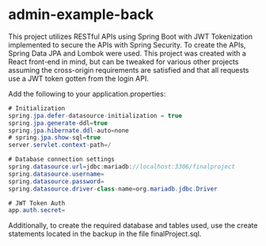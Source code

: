 # admin-example-back
This project utilizes RESTful APIs using Spring Boot with JWT Tokenization implemented to secure the APIs with Spring Security.
To create the APIs, Spring Data JPA and Lombok were used.  This project was created with a React front-end in mind, but can be tweaked for various other projects
assuming the cross-origin requirements are satisfied and that all requests use a JWT token gotten from the login API.  

Add the following to your application.properties:
```Java
# Initialization
spring.jpa.defer-datasource-initialization = true
spring.jpa.generate-ddl=true
spring.jpa.hibernate.ddl-auto=none
# spring.jpa.show-sql=true
server.servlet.context-path=/

# Database connection settings
spring.datasource.url=jdbc:mariadb://localhost:3306/finalproject
spring.datasource.username=
spring.datasource.password=
spring.datasource.driver-class-name=org.mariadb.jdbc.Driver

# JWT Token Auth
app.auth.secret=
```
Additionally, to create the required database and tables used, use the create statements located in the backup in the file finalProject.sql.
